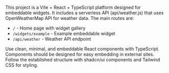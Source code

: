 <!-- Use this file to provide workspace-specific custom instructions to Copilot. For more details, visit https://code.visualstudio.com/docs/copilot/copilot-customization#_use-a-githubcopilotinstructionsmd-file -->

This project is a Vite + React + TypeScript platform designed for embeddable widgets. It includes a serverless API (api/weather.js) that uses OpenWeatherMap API for weather data. The main routes are:

- `/` - Home page with widget gallery
- `/widgets/example` - Example embeddable widget
- `/api/weather` - Weather API endpoint

Use clean, minimal, and embeddable React components with TypeScript. Components should be designed for easy embedding in external sites. Follow the established structure with shadcn/ui components and Tailwind CSS for styling.
